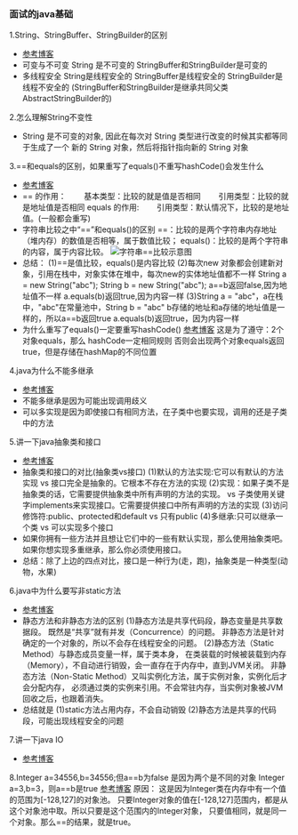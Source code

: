 ### 面试的java基础

1.String、StringBuffer、StringBuilder的区别
   - [参考博客](https://www.cnblogs.com/xudong-bupt/p/3961159.html)
   - 可变与不可变
     String 是不可变的
     StringBuffer和StringBuilder是可变的
   - 多线程安全
     String是线程安全的
     StringBuffer是线程安全的
     StringBuilder是线程不安全的
     (StringBuffer和StringBuilder是继承共同父类AbstractStringBuilder的)

2.怎么理解String不变性 
   -  String 是不可变的对象, 因此在每次对 String 类型进行改变的时候其实都等同于生成了一个
      新的 String 对象，然后将指针指向新的 String 对象

3.==和equals的区别，如果重写了equals()不重写hashCode()会发生什么
   - [参考博客](https://www.cnblogs.com/smyhvae/p/3929585.html)
   - == 的作用：
     　　基本类型：比较的就是值是否相同
     　　引用类型：比较的就是地址值是否相同
     equals 的作用:
     　　引用类型：默认情况下，比较的是地址值。(一般都会重写)
   - 字符串比较之中“==”和equals()的区别
     ==：比较的是两个字符串内存地址（堆内存）的数值是否相等，属于数值比较；
     equals()：比较的是两个字符串的内容，属于内容比较。
   ![字符串==比较示意图](https://images0.cnblogs.com/blog/641601/201408/221553240496054.png)
   - 总结：
     (1)==是值比较，equals()是内容比较
     (2)每次new 对象都会创建新对象，引用在栈中，对象实体在堆中，每次new的实体地址值都不一样
        String a = new String("abc");
        String b = new String("abc");
        a==b返回false,因为地址值不一样
        a.equals(b)返回true,因为内容一样
     (3)String a = "abc"，a在栈中，"abc"在常量池中，String b = "abc"
        b存储的地址和a存储的地址值是一样的，所以a==b返回true
        a.equals(b)返回true，因为内容一样
   - 为什么重写了equals()一定要重写hashCode()
     [参考博客](https://www.cnblogs.com/ouym/p/8963219.html)
     这是为了遵守：2个对象equals，那么 hashCode一定相同规则
     否则会出现两个对象equals返回true，但是存储在hashMap的不同位置

4.java为什么不能多继承 
   - [参考博客](https://blog.csdn.net/qq_36084640/article/details/83903252)
   - 不能多继承是因为可能出现调用歧义
   - 可以多实现是因为即使接口有相同方法，在子类中也要实现，调用的还是子类中的方法

5.讲一下java抽象类和接口 
   - [参考博客](http://www.importnew.com/12399.html)
   - 抽象类和接口的对比(抽象类vs接口)
     (1)默认的方法实现:它可以有默认的方法实现 vs 接口完全是抽象的。它根本不存在方法的实现
     (2)实现：如果子类不是抽象类的话，它需要提供抽象类中所有声明的方法的实现。 
          vs
          子类使用关键字implements来实现接口。它需要提供接口中所有声明的方法的实现
     (3)访问修饰符:public、protected和default vs 只有public
     (4)多继承:只可以继承一个类 vs 可以实现多个接口 
   - 如果你拥有一些方法并且想让它们中的一些有默认实现，那么使用抽象类吧。
     如果你想实现多重继承，那么你必须使用接口。
   - 总结：除了上边的四点对比，接口是一种行为(走，跑)，抽象类是一种类型(动物，水果)

6.java中为什么要写非static方法
   - [参考博客](https://blog.csdn.net/shengzhu1/article/details/70233057) 
   - 静态方法和非静态方法的区别
     (1)静态方法是共享代码段，静态变量是共享数据段。
        既然是“共享”就有并发（Concurrence）的问题。
        非静态方法是针对确定的一个对象的，所以不会存在线程安全的问题。
     (2)静态方法（Static Method）与静态成员变量一样，属于类本身，
        在类装载的时候被装载到内存（Memory），不自动进行销毁，会一直存在于内存中，直到JVM关闭。
        非静态方法（Non-Static Method）又叫实例化方法，属于实例对象，实例化后才会分配内存，
        必须通过类的实例来引用。不会常驻内存，当实例对象被JVM 回收之后，也跟着消失。 
   - 总结就是
     (1)static方法占用内存，不会自动销毁
     (2)静态方法是共享的代码段，可能出现线程安全的问题

7.讲一下java IO
   - [参考博客](https://www.cnblogs.com/fysola/p/6123947.html)
   
8.Integer a=34556,b=34556;但a==b为false 是因为两个是不同的对象
  Integer a=3,b=3，则a==b是true
  [参考博客](https://blog.csdn.net/u011368551/article/details/81219590)
  原因：
  这是因为Integer类在内存中有一个值的范围为[-128,127]的对象池。
  只要Integer对象的值在[-128,127]范围内，都是从这个对象池中取。所以只要是这个范围内的Integer对象，
  只要值相同，就是同一个对象。那么==的结果，就是true。
